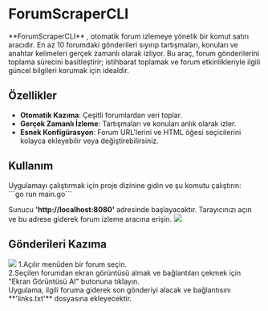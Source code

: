 <h1> ForumScraperCLI </h1>
 **ForumScraperCLI** , otomatik forum izlemeye yönelik bir komut satırı aracıdır. En az 10 forumdaki gönderileri sıyırıp tartışmaları, konuları ve anahtar kelimeleri gerçek zamanlı olarak izliyor. Bu araç, forum gönderilerini toplama sürecini basitleştirir; istihbarat toplamak ve forum etkinlikleriyle ilgili güncel bilgileri korumak için idealdir.

<h2>Özellikler</h2>

- **Otomatik Kazıma**: Çeşitli forumlardan veri toplar.
- **Gerçek Zamanlı İzleme**: Tartışmaları ve konuları anlık olarak izler.
- **Esnek Konfigürasyon**: Forum URL'lerini ve HTML öğesi seçicilerini kolayca ekleyebilir veya değiştirebilirsiniz.

<h2>Kullanım</h2>
Uygulamayı çalıştırmak için proje dizinine gidin ve şu komutu çalıştırın: <br>
```go run main.go```


Sunucu **'http://localhost:8080'** adresinde başlayacaktır. Tarayıcınızı açın ve bu adrese giderek forum izleme aracına erişin.
<img src="terminal.png" />


<h2>Gönderileri Kazıma</h2>
<img src="menu.png" />
1.Açılır menüden bir forum seçin. <br>
2.Seçilen forumdan ekran görüntüsü almak ve bağlantıları çekmek için "Ekran Görüntüsü Al" butonuna tıklayın. <br>
Uygulama, ilgili foruma giderek son gönderiyi alacak ve bağlantısını **'links.txt'** dosyasına ekleyecektir.
